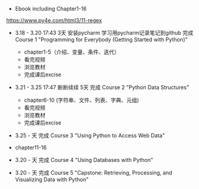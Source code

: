 - Ebook including Chapter1-16

https://www.py4e.com/html3/11-regex


- 3.18 - 3.20 17:43 3天
安装pycharm
学习用pycharm记录笔记到github
完成Course 1 "Programming for Everybody (Getting Started with Python)"
    - chapter1-5（介绍、变量、条件、迭代）
    - 看完视频
    - 浏览教材
    - 完成课后excise



- 3.21 - 3.25 17:47 断断续续 5天
完成 Course 2 "Python Data Structures"
  - chapter6-10 (字符串、文件、列表、字典、元组)
  - 看完视频
  - 浏览教材
  - 完成课后excise


- 3.25 - 天
完成 Course 3 "Using Python to Access Web Data"
- chapter11-16


- 3.20 - 天
完成 Course 4 "Using Databases with Python"


- 3.20 - 天
完成 Course 5 "Capstone: Retrieving, Processing, and Visualizing Data with Python"